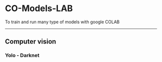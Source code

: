 # CO-Models-LAB
To train and run many type of models with google COLAB

<hr>

## Computer vision

### Yolo - Darknet

